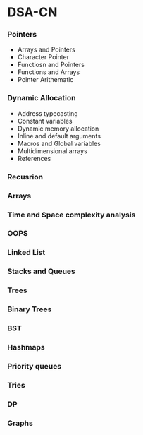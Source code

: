# DSA-CN

### Pointers
- Arrays and Pointers
- Character Pointer
- Functiosn and Pointers
- Functions and Arrays
- Pointer Arithematic

### Dynamic Allocation
- Address typecasting
- Constant variables
- Dynamic memory allocation
- Inline and default arguments
- Macros and Global variables
- Multidimensional arrays
- References

### Recusrion

### Arrays

### Time and Space complexity analysis

### OOPS

### Linked List

### Stacks and Queues

### Trees

### Binary Trees

### BST

### Hashmaps

### Priority queues

### Tries

### DP

### Graphs
